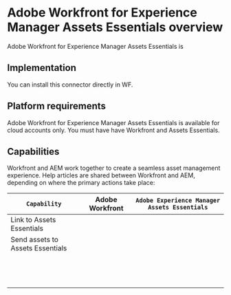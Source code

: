 

# Adobe Workfront for Experience Manager Assets Essentials overview

Adobe Workfront for Experience Manager Assets Essentials is

## Implementation

You can install this connector directly in WF.

## Platform requirements

Adobe Workfront for Experience Manager Assets Essentials is available for cloud accounts only. You must have have Workfront and Assets Essentials.

## Capabilities

Workfront and AEM work together to create a seamless asset management experience. Help articles are shared between Workfront and AEM, depending on where the primary actions take place:

| `Capability`  |Adobe Workfront  | `Adobe Experience Manager Assets Essentials`  |
|---|---|---|
| Link to Assets Essentials |&nbsp; |&nbsp; |
| Send assets to Assets Essentials |&nbsp; |&nbsp; |
| &nbsp; |&nbsp; |&nbsp; |
| &nbsp; |&nbsp; |&nbsp; |
| &nbsp; |&nbsp; |&nbsp; |

